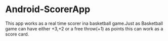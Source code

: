 # Android-ScorerApp
This app works as a real time scorer ina basketball game.Just as Basketball game can have either +3,+2 or a free throw(+1) as points this can work as a score card.
